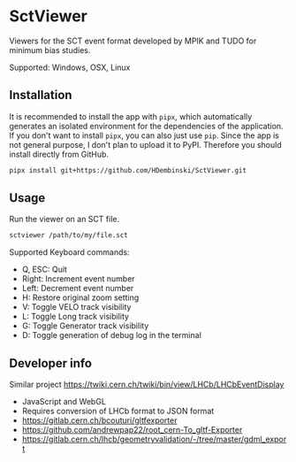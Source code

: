# SctViewer

Viewers for the SCT event format developed by MPIK and TUDO for minimum bias studies.

Supported: Windows, OSX, Linux

## Installation

It is recommended to install the app with `pipx`, which automatically generates an isolated environment for the dependencies of the application.
If you don't want to install `pipx`, you can also just use `pip`. Since the app is not general purpose, I don't plan to upload it to PyPI. Therefore you should install directly from GitHub.

```sh
pipx install git+https://github.com/HDembinski/SctViewer.git
```

## Usage

Run the viewer on an SCT file.

```sh
sctviewer /path/to/my/file.sct
```

Supported Keyboard commands:
- Q, ESC: Quit
- Right: Increment event number
- Left: Decrement event number
- H: Restore original zoom setting
- V: Toggle VELO track visibility
- L: Toggle Long track visibility
- G: Toggle Generator track visibility
- D: Toggle generation of debug log in the terminal

## Developer info

Similar project https://twiki.cern.ch/twiki/bin/view/LHCb/LHCbEventDisplay

- JavaScript and WebGL
- Requires conversion of LHCb format to JSON format
- https://gitlab.cern.ch/bcouturi/gltfexporter
- https://github.com/andrewpap22/root_cern-To_gltf-Exporter
- https://gitlab.cern.ch/lhcb/geometryvalidation/-/tree/master/gdml_export
